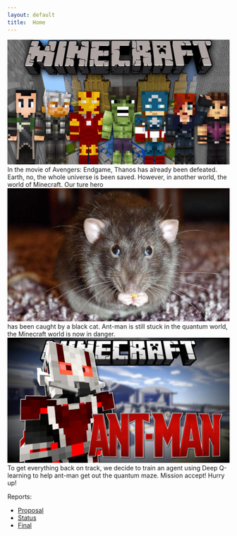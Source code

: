 ```yaml
---
layout: default
title:  Home
---
```


![alt text](https://github.com/kexuejia911/avengers/blob/master/docs/mine_avengers.jpg)
In the movie of Avengers: Endgame, Thanos has already been defeated. Earth, no, the whole universe is been saved. However, in another world, the world of Minecraft. Our ture hero
![alt text](https://github.com/kexuejia911/avengers/blob/master/docs/mouse.jpg)
has been caught by a black cat. Ant-man is still stuck in the quantum world, the Minecraft world is now in danger. 
![alt text](https://github.com/kexuejia911/avengers/blob/master/docs/ant_man.jpg)
To get everything back on track, we decide to train an agent using Deep Q-learning to help ant-man get out the quantum maze. 
Mission accept! Hurry up! 


Reports:

- [Proposal](https://github.com/kexuejia911/Avengers/blob/master/docs/proposal.md)
- [Status](https://github.com/kexuejia911/Avengers/blob/master/docs/status.md)
- [Final](https://github.com/kexuejia911/Avengers/blob/master/docs/final.md)




[quickref]: https://stevendesora.wix.com/avengers
